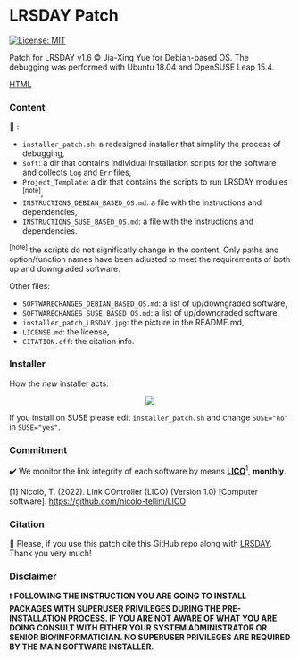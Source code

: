# LRSDAY Patch

[![License: MIT](https://img.shields.io/badge/License-MIT-yellow.svg)](https://opensource.org/licenses/MIT)

Patch for LRSDAY v1.6 © Jia-Xing Yue for Debian-based OS.
The debugging was performed with Ubuntu 18.04 and OpenSUSE Leap 15.4.

[HTML]( https://htmlpreview.github.io/?https://github.com/nicolo-tellini/LRSDAY-Patch/blob/main/example.html)

### Content
:open_file_folder: :

 - ```installer_patch.sh```: a redesigned installer that simplify the process of debugging,</br>
 - ```soft```: a dir that contains individual installation scripts for the software and collects ```Log``` and ```Err``` files, </br>
 - ```Project_Template```: a dir that contains the scripts to run LRSDAY modules <sup>[note]</sup>,</br>
 - ```INSTRUCTIONS_DEBIAN_BASED_OS.md```: a file with the instructions and dependencies,</br>
 - ```INSTRUCTIONS_SUSE_BASED_OS.md```: a file with the instructions and dependencies.</br>

<sup>[note]</sup> the scripts do not significatly change in the content. Only paths and option/function names have been adjusted to meet the requirements of both up and downgraded software. 
 
 Other files:
- ```SOFTWARECHANGES_DEBIAN_BASED_OS.md```: a list of up/downgraded software,
- ```SOFTWARECHANGES_SUSE_BASED_OS.md```: a list of up/downgraded software,
- ```installer_patch_LRSDAY.jpg```: the picture in the README.md,
- ```LICENSE.md```: the license,
- ```CITATION.cff```: the citation info.

### Installer

How the *new* installer acts:

<p align="center">
  <img src="https://github.com/nicolo-tellini/LRSDAY-UbuntuOS/blob/main/installer_patch_LRSDAY.jpg" />
</p>

If you install on SUSE please edit ```installer_patch.sh``` and change ```SUSE="no"``` in ```SUSE="yes"```.

### Commitment

:heavy_check_mark: We monitor the link integrity of each software by means [**LICO**](https://github.com/nicolo-tellini/LICO)<sup>1</sup>, **monthly**.

[1] Nicolò, T. (2022). LInk COntroller (LICO) (Version 1.0) [Computer software]. https://github.com/nicolo-tellini/LICO

### Citation 

:page_facing_up: Please, if you use this patch cite this GitHub repo along with [LRSDAY](https://github.com/yjx1217/LRSDAY#citations).
Thank you very much!

### Disclaimer

:heavy_exclamation_mark: **FOLLOWING THE INSTRUCTION YOU ARE GOING TO INSTALL PACKAGES WITH SUPERUSER PRIVILEGES DURING THE PRE-INSTALLATION PROCESS. IF YOU ARE NOT AWARE OF WHAT YOU ARE DOING CONSULT WITH EITHER YOUR SYSTEM ADMINISTRATOR OR SENIOR BIO/INFORMATICIAN. NO SUPERUSER PRIVILEGES ARE REQUIRED BY THE MAIN SOFTWARE INSTALLER.**
